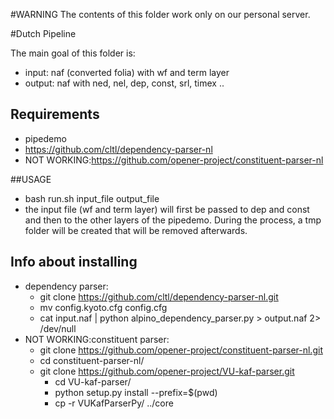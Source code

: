 #WARNING
The contents of this folder work only on our personal server.

#Dutch Pipeline

The main goal of this folder is:
* input: naf (converted folia) with wf and term layer
* output: naf with ned, nel, dep, const, srl, timex ..

## Requirements
* pipedemo
* https://github.com/cltl/dependency-parser-nl
* NOT WORKING:https://github.com/opener-project/constituent-parser-nl

##USAGE
* bash run.sh input_file output_file
* the input file (wf and term layer) will first be passed to dep and const
and then to the other layers of the pipedemo. During the process, a tmp folder
will be created that will be removed afterwards.

## Info about installing
* dependency parser:
    * git clone https://github.com/cltl/dependency-parser-nl.git
    * mv config.kyoto.cfg config.cfg
    * cat input.naf | python alpino_dependency_parser.py > output.naf 2> /dev/null
* NOT WORKING:constituent parser:
    * git clone https://github.com/opener-project/constituent-parser-nl.git
    * cd constituent-parser-nl/
    * git clone https://github.com/opener-project/VU-kaf-parser.git
        * cd VU-kaf-parser/
        * python setup.py install --prefix=$(pwd)
        * cp -r VUKafParserPy/ ../core
        
